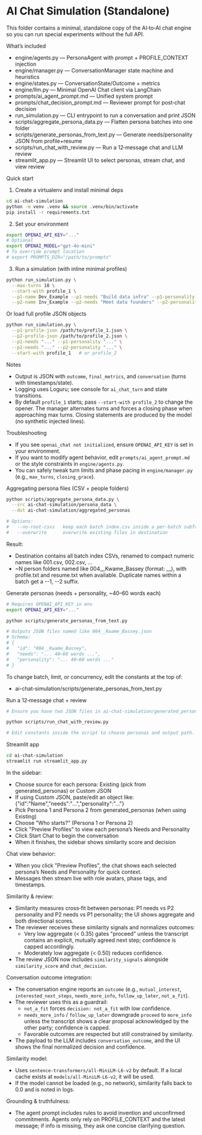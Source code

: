 # AI Chat Simulation (Standalone)

This folder contains a minimal, standalone copy of the AI‑to‑AI chat engine so you can run special experiments without the full API.

What’s included
- engine/agents.py — PersonaAgent with prompt + PROFILE_CONTEXT injection
- engine/manager.py — ConversationManager state machine and heuristics
- engine/states.py — ConversationState/Outcome + metrics
- engine/llm.py — Minimal OpenAI Chat client via LangChain
- prompts/ai_agent_prompt.md — Unified system prompt
- prompts/chat_decision_prompt.md — Reviewer prompt for post‑chat decision
- run_simulation.py — CLI entrypoint to run a conversation and print JSON
- scripts/aggregate_persona_data.py — Flatten persona batches into one folder
- scripts/generate_personas_from_text.py — Generate needs/personality JSON from profile+resume
- scripts/run_chat_with_review.py — Run a 12‑message chat and LLM review
- streamlit_app.py — Streamlit UI to select personas, stream chat, and view review

Quick start
1) Create a virtualenv and install minimal deps
```bash
cd ai-chat-simulation
python -m venv .venv && source .venv/bin/activate
pip install -r requirements.txt
```
2) Set your environment
```bash
export OPENAI_API_KEY="..."
# Optional
export OPENAI_MODEL="gpt-4o-mini"
# To override prompt location
# export PROMPTS_DIR="/path/to/prompts"
```
3) Run a simulation (with inline minimal profiles)
```bash
python run_simulation.py \
  --max-turns 10 \
  --start-with profile_1 \
  --p1-name Dev_Example --p1-needs "Build data infra" --p1-personality "Direct" \
  --p2-name Inv_Example --p2-needs "Meet data founders" --p2-personality "Analytical"
```

Or load full profile JSON objects
```bash
python run_simulation.py \
  --p1-profile-json /path/to/profile_1.json \
  --p2-profile-json /path/to/profile_2.json \
  --p1-needs "..." --p1-personality "..." \
  --p2-needs "..." --p2-personality "..." \
  --start-with profile_1   # or profile_2
```

Notes
- Output is JSON with `outcome`, `final_metrics`, and `conversation` (turns with timestamps/state).
- Logging uses Loguru; see console for `ai_chat_turn` and state transitions.
- By default `profile_1` starts; pass `--start-with profile_2` to change the opener. The manager alternates turns and forces a closing phase when approaching max turns. Closing statements are produced by the model (no synthetic injected lines).

Troubleshooting
- If you see `openai_chat not initialized`, ensure `OPENAI_API_KEY` is set in your environment.
- If you want to modify agent behavior, edit `prompts/ai_agent_prompt.md` or the style constraints in `engine/agents.py`.
- You can safely tweak turn limits and phase pacing in `engine/manager.py` (e.g., `max_turns`, `closing_grace`).

Aggregating persona files (CSV + people folders)
```bash
python scripts/aggregate_persona_data.py \
  --src ai-chat-simulation/persona_data \
  --dst ai-chat-simulation/aggregated_personas

# Options:
#   --no-root-csvs   keep each batch index.csv inside a per-batch subfolder instead of root
#   --overwrite      overwrite existing files in destination
```
Result:
- Destination contains all batch index CSVs, renamed to compact numeric names like 001.csv, 002.csv, ...
- ~N person folders named like 004__Kwame_Bassey (format: <batchId>__<Name>), with profile.txt and resume.txt when available. Duplicate names within a batch get a --1, --2 suffix.

Generate personas (needs + personality, ~40–60 words each)
```bash
# Requires OPENAI_API_KEY in env
export OPENAI_API_KEY="..."

python scripts/generate_personas_from_text.py

# Outputs JSON files named like 004__Kwame_Bassey.json
# Schema:
# {
#   "id": "004__Kwame_Bassey",
#   "needs": "... 40–60 words ...",
#   "personality": "... 40–60 words ..."
# }
```
To change batch, limit, or concurrency, edit the constants at the top of:
- ai-chat-simulation/scripts/generate_personas_from_text.py

Run a 12‑message chat + review
```bash
# Ensure you have two JSON files in ai-chat-simulation/generated_personas

python scripts/run_chat_with_review.py

# Edit constants inside the script to choose personas and output path.
```

Streamlit app
```bash
cd ai-chat-simulation
streamlit run streamlit_app.py
```
In the sidebar:
- Choose source for each persona: Existing (pick from generated_personas) or Custom JSON
- If using Custom JSON, paste/edit an object like: {"id":"Name","needs":"...","personality":"..."}
- Pick Persona 1 and Persona 2 from generated_personas (when using Existing)
- Choose "Who starts?" (Persona 1 or Persona 2)
- Click "Preview Profiles" to view each persona’s Needs and Personality
- Click Start Chat to begin the conversation
- When it finishes, the sidebar shows similarity score and decision

Chat view behavior:
- When you click "Preview Profiles", the chat shows each selected persona’s Needs and Personality for quick context.
- Messages then stream live with role avatars, phase tags, and timestamps.

Similarity & review:
- Similarity measures cross‑fit between personas: P1 needs vs P2 personality and P2 needs vs P1 personality; the UI shows aggregate and both directional scores.
- The reviewer receives these similarity signals and normalizes outcomes:
  - Very low aggregate (< 0.35) gates "proceed" unless the transcript contains an explicit, mutually agreed next step; confidence is capped accordingly.
  - Moderately low aggregate (< 0.50) reduces confidence.
- The review JSON now includes `similarity_signals` alongside `similarity_score` and `chat_decision`.

Conversation outcome integration:
- The conversation engine reports an `outcome` (e.g., `mutual_interest`, `interested_next_steps`, `needs_more_info`, `follow_up_later`, `not_a_fit`).
- The reviewer uses this as a guardrail:
  - `not_a_fit` forces `decision: not_a_fit` with low confidence.
  - `needs_more_info` / `follow_up_later` downgrade `proceed` to `more_info` unless the transcript shows a clear proposal acknowledged by the other party; confidence is capped.
  - Favorable outcomes are respected but still constrained by similarity.
- The payload to the LLM includes `conversation_outcome`, and the UI shows the final normalized decision and confidence.

Similarity model:
- Uses `sentence-transformers/all-MiniLM-L6-v2` by default. If a local cache exists at `models/all-MiniLM-L6-v2`, it will be used.
- If the model cannot be loaded (e.g., no network), similarity falls back to 0.0 and is noted in logs.

Grounding & truthfulness:
- The agent prompt includes rules to avoid invention and unconfirmed commitments. Agents only rely on PROFILE_CONTEXT and the latest message; if info is missing, they ask one concise clarifying question.
